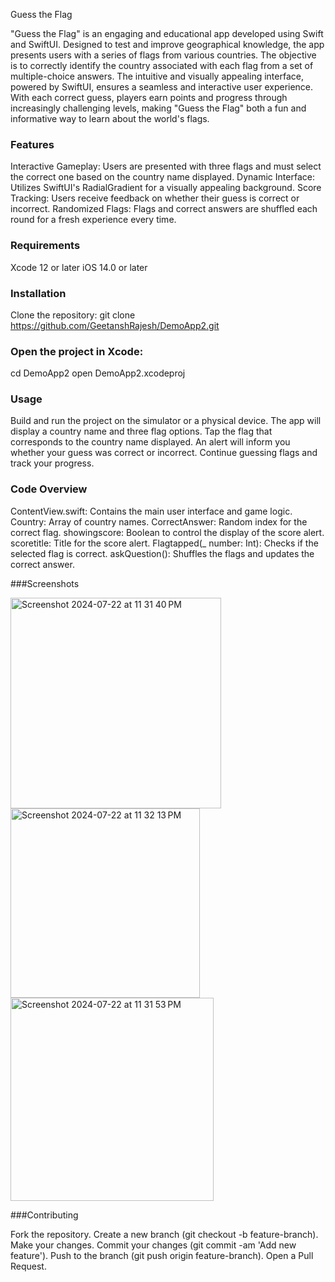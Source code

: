 Guess the Flag

"Guess the Flag" is an engaging and educational app developed using Swift and SwiftUI.
Designed to test and improve geographical knowledge, the app presents users with a series of flags from various countries.
The objective is to correctly identify the country associated with each flag from a set of multiple-choice answers.
The intuitive and visually appealing interface, powered by SwiftUI, ensures a seamless and interactive user experience.
With each correct guess, players earn points and progress through increasingly challenging levels, making "Guess the Flag" both a fun and informative way to learn about the world's flags.

### Features


  Interactive Gameplay: Users are presented with three flags and must select the correct one based on the country name displayed.
    Dynamic Interface: Utilizes SwiftUI's RadialGradient for a visually appealing background.
    Score Tracking: Users receive feedback on whether their guess is correct or incorrect.
    Randomized Flags: Flags and correct answers are shuffled each round for a fresh experience every time.

### Requirements

   Xcode 12 or later
   iOS 14.0 or later

### Installation

Clone the repository:
git clone https://github.com/GeetanshRajesh/DemoApp2.git

### Open the project in Xcode:
   cd DemoApp2
   open DemoApp2.xcodeproj

### Usage

   Build and run the project on the simulator or a physical device.
   The app will display a country name and three flag options.
   Tap the flag that corresponds to the country name displayed.
   An alert will inform you whether your guess was correct or incorrect.
   Continue guessing flags and track your progress.

### Code Overview

  ContentView.swift: Contains the main user interface and game logic.
  Country: Array of country names.
  CorrectAnswer: Random index for the correct flag.
  showingscore: Boolean to control the display of the score alert.
  scoretitle: Title for the score alert.
  Flagtapped(_ number: Int): Checks if the selected flag is correct.
  askQuestion(): Shuffles the flags and updates the correct answer.

###Screenshots

<img width="337" alt="Screenshot 2024-07-22 at 11 31 40 PM" src="https://github.com/user-attachments/assets/f67c1fd6-0276-46df-85d9-472bed494c4c">

<img width="303" alt="Screenshot 2024-07-22 at 11 32 13 PM" src="https://github.com/user-attachments/assets/8c07fc47-2810-4b8e-84a3-535bd7e7064d">

<img width="325" alt="Screenshot 2024-07-22 at 11 31 53 PM" src="https://github.com/user-attachments/assets/6f813ca3-cfe0-4335-befb-2263b1efe02a">



###Contributing

  Fork the repository.
  Create a new branch (git checkout -b feature-branch).
  Make your changes.
  Commit your changes (git commit -am 'Add new feature').
  Push to the branch (git push origin feature-branch).
  Open a Pull Request.
